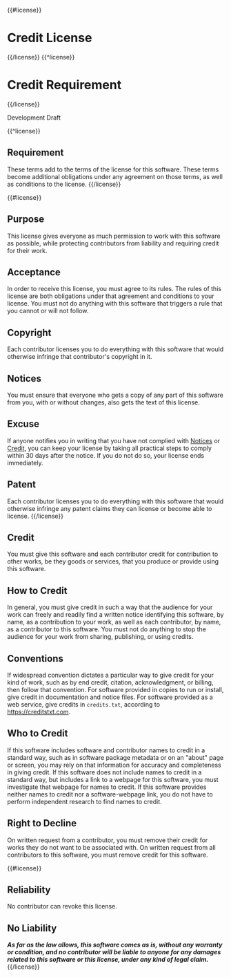 {{#license}}
# Credit License
{{/license}}
{{^license}}
# Credit Requirement
{{/license}}

Development Draft

{{^license}}
## Requirement

These terms add to the terms of the license for this software.  These terms become additional obligations under any agreement on those terms, as well as conditions to the license.
{{/license}}

{{#license}}
## Purpose

This license gives everyone as much permission to work with this software as possible, while protecting contributors from liability and requiring credit for their work.

## Acceptance

In order to receive this license, you must agree to its rules.  The rules of this license are both obligations under that agreement and conditions to your license.  You must not do anything with this software that triggers a rule that you cannot or will not follow.

## Copyright

Each contributor licenses you to do everything with this software that would otherwise infringe that contributor's copyright in it.

## Notices

You must ensure that everyone who gets a copy of any part of this software from you, with or without changes, also gets the text of this license.

## Excuse

If anyone notifies you in writing that you have not complied with [Notices](#notices) or [Credit](#credit), you can keep your license by taking all practical steps to comply within 30 days after the notice.  If you do not do so, your license ends immediately.

## Patent

Each contributor licenses you to do everything with this software that would otherwise infringe any patent claims they can license or become able to license.
{{/license}}

## Credit

You must give this software and each contributor credit for contribution to other works, be they goods or services, that you produce or provide using this software.

## How to Credit

In general, you must give credit in such a way that the audience for your work can freely and readily find a written notice identifying this software, by name, as a contribution to your work, as well as each contributor, by name, as a contributor to this software.  You must not do anything to stop the audience for your work from sharing, publishing, or using credits.

## Conventions

If widespread convention dictates a particular way to give credit for your kind of work, such as by end credit, citation, acknowledgment, or billing, then follow that convention.  For software provided in copies to run or install, give credit in documentation and notice files.  For software provided as a web service, give credits in `credits.txt`, according to <https://creditstxt.com>.

## Who to Credit

If this software includes software and contributor names to credit in a standard way, such as in software package metadata or on an "about" page or screen, you may rely on that information for accuracy and completeness in giving credit.  If this software does not include names to credit in a standard way, but includes a link to a webpage for this software, you must investigate that webpage for names to credit.  If this software provides neither names to credit nor a software-webpage link, you do not have to perform independent research to find names to credit.

## Right to Decline

On written request from a contributor, you must remove their credit for works they do not want to be associated with.  On written request from all contributors to this software, you must remove credit for this software.

{{#license}}
## Reliability

No contributor can revoke this license.

## No Liability

***As far as the law allows, this software comes as is, without any warranty or condition, and no contributor will be liable to anyone for any damages related to this software or this license, under any kind of legal claim.***
{{/license}}

